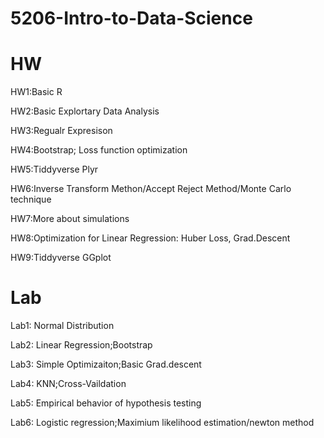 # 5206-Intro-to-Data-Science
# HW
HW1:Basic R

HW2:Basic Explortary Data Analysis

HW3:Regualr Expresison

HW4:Bootstrap; Loss function optimization 

HW5:Tiddyverse Plyr

HW6:Inverse Transform Methon/Accept Reject Method/Monte Carlo technique

HW7:More about simulations

HW8:Optimization for Linear Regression: Huber Loss, Grad.Descent
    
HW9:Tiddyverse GGplot

# Lab
Lab1: Normal Distribution

Lab2: Linear Regression;Bootstrap

Lab3: Simple Optimizaiton;Basic Grad.descent

Lab4: KNN;Cross-Vaildation

Lab5: Empirical behavior of hypothesis testing

Lab6: Logistic regression;Maximium likelihood estimation/newton method


